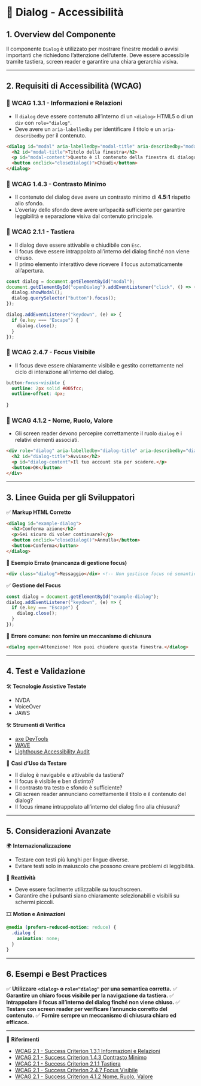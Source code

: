 # 📌 Dialog - Accessibilità

## 1. Overview del Componente
Il componente `Dialog` è utilizzato per mostrare finestre modali o avvisi importanti che richiedono l’attenzione dell’utente. Deve essere accessibile tramite tastiera, screen reader e garantire una chiara gerarchia visiva.

---

## 2. Requisiti di Accessibilità (WCAG)

### 🔹 WCAG 1.3.1 - Informazioni e Relazioni
- Il `dialog` deve essere contenuto all’interno di un `<dialog>` HTML5 o di un `div` con `role="dialog"`.
- Deve avere un `aria-labelledby` per identificare il titolo e un `aria-describedby` per il contenuto.

```html
<dialog id="modal" aria-labelledby="modal-title" aria-describedby="modal-content">
  <h2 id="modal-title">Titolo della finestra</h2>
  <p id="modal-content">Questo è il contenuto della finestra di dialogo.</p>
  <button onclick="closeDialog()">Chiudi</button>
</dialog>
```

### 🔹 WCAG 1.4.3 - Contrasto Minimo
- Il contenuto del dialog deve avere un contrasto minimo di **4.5:1** rispetto allo sfondo.
- L’overlay dello sfondo deve avere un’opacità sufficiente per garantire leggibilità e separazione visiva dal contenuto principale.

### 🔹 WCAG 2.1.1 - Tastiera
- Il dialog deve essere attivabile e chiudibile con `Esc`.
- Il focus deve essere intrappolato all’interno del dialog finché non viene chiuso.
- Il primo elemento interattivo deve ricevere il focus automaticamente all’apertura.

```js
const dialog = document.getElementById("modal");
document.getElementById("openDialog").addEventListener("click", () => {
  dialog.showModal();
  dialog.querySelector("button").focus();
});

dialog.addEventListener("keydown", (e) => {
  if (e.key === "Escape") {
    dialog.close();
  }
});
```

### 🔹 WCAG 2.4.7 - Focus Visibile
- Il focus deve essere chiaramente visibile e gestito correttamente nel ciclo di interazione all’interno del dialog.

```css
button:focus-visible {
  outline: 2px solid #005fcc;
  outline-offset: 4px;
  
}
```

### 🔹 WCAG 4.1.2 - Nome, Ruolo, Valore
- Gli screen reader devono percepire correttamente il ruolo `dialog` e i relativi elementi associati.

```html
<div role="dialog" aria-labelledby="dialog-title" aria-describedby="dialog-content">
  <h2 id="dialog-title">Avviso</h2>
  <p id="dialog-content">Il tuo account sta per scadere.</p>
  <button>OK</button>
</div>
```

---

## 3. Linee Guida per gli Sviluppatori

✅ **Markup HTML Corretto**
```html
<dialog id="example-dialog">
  <h2>Conferma azione</h2>
  <p>Sei sicuro di voler continuare?</p>
  <button onclick="closeDialog()">Annulla</button>
  <button>Conferma</button>
</dialog>
```

🚫 **Esempio Errato (mancanza di gestione focus)**
```html
<div class="dialog">Messaggio</div> <!-- Non gestisce focus né semantica corretta -->
```

✅ **Gestione del Focus**
```js
const dialog = document.getElementById("example-dialog");
dialog.addEventListener("keydown", (e) => {
  if (e.key === "Escape") {
    dialog.close();
  }
});
```

🚫 **Errore comune: non fornire un meccanismo di chiusura**
```html
<dialog open>Attenzione! Non puoi chiudere questa finestra.</dialog>
```

---

## 4. Test e Validazione

🛠 **Tecnologie Assistive Testate**
- NVDA
- VoiceOver
- JAWS

🛠 **Strumenti di Verifica**
- [axe DevTools](https://www.deque.com/axe/)
- [WAVE](https://wave.webaim.org/)
- [Lighthouse Accessibility Audit](https://developers.google.com/web/tools/lighthouse/)

🎯 **Casi d’Uso da Testare**
- Il dialog è navigabile e attivabile da tastiera?
- Il focus è visibile e ben distinto?
- Il contrasto tra testo e sfondo è sufficiente?
- Gli screen reader annunciano correttamente il titolo e il contenuto del dialog?
- Il focus rimane intrappolato all’interno del dialog fino alla chiusura?

---

## 5. Considerazioni Avanzate

🌍 **Internazionalizzazione**
- Testare con testi più lunghi per lingue diverse.
- Evitare testi solo in maiuscolo che possono creare problemi di leggibilità.

📱 **Reattività**
- Deve essere facilmente utilizzabile su touchscreen.
- Garantire che i pulsanti siano chiaramente selezionabili e visibili su schermi piccoli.

🎞 **Motion e Animazioni**
```css
@media (prefers-reduced-motion: reduce) {
  .dialog {
    animation: none;
  }
}
```

---

## 6. Esempi e Best Practices
✅ **Utilizzare `<dialog>` o `role="dialog"` per una semantica corretta.**
✅ **Garantire un chiaro focus visibile per la navigazione da tastiera.**
✅ **Intrappolare il focus all’interno del dialog finché non viene chiuso.**
✅ **Testare con screen reader per verificare l’annuncio corretto del contenuto.**
✅ **Fornire sempre un meccanismo di chiusura chiaro ed efficace.**

---

📌 **Riferimenti**
- [WCAG 2.1 - Success Criterion 1.3.1 Informazioni e Relazioni](https://www.w3.org/TR/WCAG21/#info-and-relationships)
- [WCAG 2.1 - Success Criterion 1.4.3 Contrasto Minimo](https://www.w3.org/TR/WCAG21/#contrast-minimum)
- [WCAG 2.1 - Success Criterion 2.1.1 Tastiera](https://www.w3.org/TR/WCAG21/#keyboard)
- [WCAG 2.1 - Success Criterion 2.4.7 Focus Visibile](https://www.w3.org/TR/WCAG21/#focus-visible)
- [WCAG 2.1 - Success Criterion 4.1.2 Nome, Ruolo, Valore](https://www.w3.org/TR/WCAG21/#name-role-value)